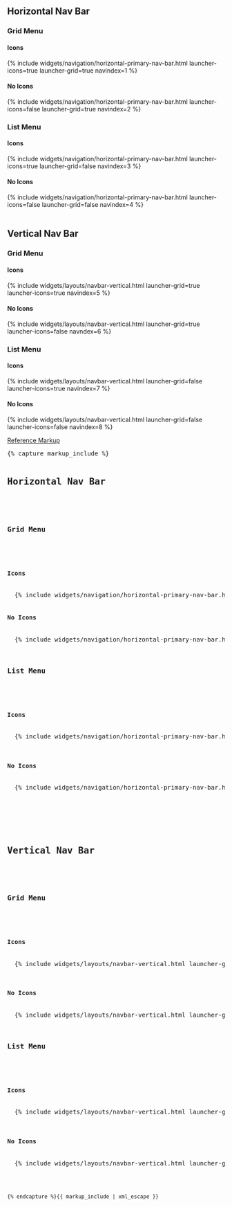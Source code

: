 <div class="example-navbar">

<h2>Horizontal Nav Bar</h2>

<h3>Grid Menu</h3>

<h4>Icons</h4>
{% include widgets/navigation/horizontal-primary-nav-bar.html launcher-icons=true launcher-grid=true navindex=1 %}
<h4>No Icons</h4>
{% include widgets/navigation/horizontal-primary-nav-bar.html launcher-icons=false launcher-grid=true navindex=2 %}

<h3>List Menu</h3>

<h4>Icons</h4>
{% include widgets/navigation/horizontal-primary-nav-bar.html launcher-icons=true launcher-grid=false navindex=3 %}

<h4>No Icons</h4>
{% include widgets/navigation/horizontal-primary-nav-bar.html launcher-icons=false launcher-grid=false navindex=4 %}

<br>
<br>
<h2>Vertical Nav Bar</h2>

<h3>Grid Menu</h3>

<h4>Icons</h4>
{% include widgets/layouts/navbar-vertical.html launcher-grid=true launcher-icons=true navindex=5 %}

<h4>No Icons</h4>
{% include widgets/layouts/navbar-vertical.html launcher-grid=true launcher-icons=false navndex=6 %}

<h3>List Menu</h3>

<h4>Icons</h4>
{% include widgets/layouts/navbar-vertical.html launcher-grid=false launcher-icons=true navindex=7 %}

<h4>No Icons</h4>
{% include widgets/layouts/navbar-vertical.html launcher-grid=false launcher-icons=false navindex=8 %}

</div>

<script>
  $(document).ready(function() {
    $('.applauncher-pf .dropdown-toggle').eq(0).click();
  });
</script>


<p class="reference-markup"><a class="collapse-toggle" data-toggle="collapse" aria-expanded="true" aria-controls="markup-2" href="#markup-2">Reference Markup</a></p>
<div class="collapse in" id="markup-2">
  <pre class="prettyprint">{% capture markup_include %}
  <h2>Horizontal Nav Bar</h2>

  <h3>Grid Menu</h3>

  <h4>Icons</h4>
  {% include widgets/navigation/horizontal-primary-nav-bar.html launcher-icons=true launcher-grid=true navindex=1 %}
  <h4>No Icons</h4>
  {% include widgets/navigation/horizontal-primary-nav-bar.html launcher-icons=false launcher-grid=true navindex=2 %}

  <h3>List Menu</h3>

  <h4>Icons</h4>
  {% include widgets/navigation/horizontal-primary-nav-bar.html launcher-icons=true launcher-grid=false navindex=3 %}

  <h4>No Icons</h4>
  {% include widgets/navigation/horizontal-primary-nav-bar.html launcher-icons=false launcher-grid=false navindex=4 %}

  <br>
  <br>
  <h2>Vertical Nav Bar</h2>

  <h3>Grid Menu</h3>

  <h4>Icons</h4>
  {% include widgets/layouts/navbar-vertical.html launcher-grid=true launcher-icons=true navindex=5 %}

  <h4>No Icons</h4>
  {% include widgets/layouts/navbar-vertical.html launcher-grid=true launcher-icons=false navndex=6 %}

  <h3>List Menu</h3>

  <h4>Icons</h4>
  {% include widgets/layouts/navbar-vertical.html launcher-grid=false launcher-icons=true navindex=7 %}

  <h4>No Icons</h4>
  {% include widgets/layouts/navbar-vertical.html launcher-grid=false launcher-icons=false navindex=8 %}

  <script>
    $(document).ready(function() {
      $('.applauncher-pf .dropdown-toggle').eq(0).click();
    });
  </script>
    {% endcapture %}{{ markup_include | xml_escape }}
  </pre>
</div>
